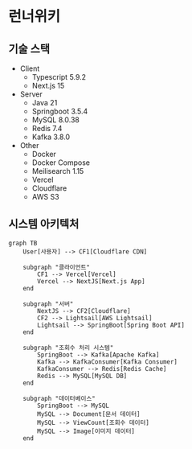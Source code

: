 # 런너위키

## 기술 스택
- Client
  - Typescript 5.9.2
  - Next.js 15
- Server
  - Java 21
  - Springboot 3.5.4
  - MySQL 8.0.38
  - Redis 7.4
  - Kafka 3.8.0
- Other
  - Docker
  - Docker Compose
  - Meilisearch 1.15
  - Vercel
  - Cloudflare
  - AWS S3

## 시스템 아키텍처

```mermaid
graph TB
    User[사용자] --> CF1[Cloudflare CDN]
    
    subgraph "클라이언트"
        CF1 --> Vercel[Vercel]
        Vercel --> NextJS[Next.js App]
    end
    
    subgraph "서버"
        NextJS --> CF2[Cloudflare]
        CF2 --> Lightsail[AWS Lightsail]
        Lightsail --> SpringBoot[Spring Boot API]
    end
    
    subgraph "조회수 처리 시스템"
        SpringBoot --> Kafka[Apache Kafka]
        Kafka --> KafkaConsumer[Kafka Consumer]
        KafkaConsumer --> Redis[Redis Cache]
        Redis --> MySQL[MySQL DB]
    end
    
    subgraph "데이터베이스"
        SpringBoot --> MySQL
        MySQL --> Document[문서 데이터]
        MySQL --> ViewCount[조회수 데이터]
        MySQL --> Image[이미지 데이터]
    end
```
